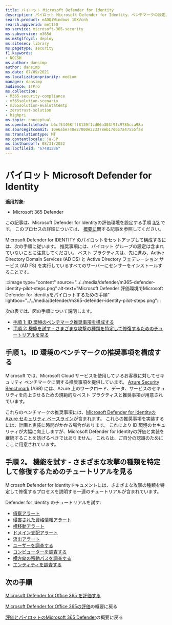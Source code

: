 ```yaml
---
title: パイロット Microsoft Defender for Identity
description: パイロット Microsoft Defender for Identity、ベンチマークの設定、偵察、侵害された資格情報、横移動、ドメイン支配、流出アラートに関するチュートリアルを行います。
search.product: eADQiWindows 10XVcnh
search.appverid: met150
ms.service: microsoft-365-security
ms.subservice: m365d
ms.mktglfcycl: deploy
ms.sitesec: library
ms.pagetype: security
f1.keywords:
- NOCSH
ms.author: dansimp
author: dansimp
ms.date: 07/09/2021
ms.localizationpriority: medium
manager: dansimp
audience: ITPro
ms.collection:
- M365-security-compliance
- m365solution-scenario
- m365solution-evalutatemtp
- zerotrust-solution
- highpri
ms.topic: conceptual
ms.openlocfilehash: b6cf54408fff8139f1cd06a303f91c9785cca98a
ms.sourcegitcommit: 10e6abe740e27000e223378eb17d657a47555fa8
ms.translationtype: MT
ms.contentlocale: ja-JP
ms.lasthandoff: 08/31/2022
ms.locfileid: "67481286"
---
```

# <a name="pilot-microsoft-defender-for-identity"></a>パイロット Microsoft Defender for Identity


**適用対象:**
- Microsoft 365 Defender

この記事は、Microsoft Defender for Identityの評価環境を設定する手順 [3/3](eval-defender-identity-overview.md) です。 このプロセスの詳細については、 [概要に](eval-defender-identity-overview.md)関する記事を参照してください。

Microsoft Defender for IDENTITY のパイロットをセットアップして構成するには、次の手順に従います。 推奨事項には、パイロット グループの設定は含まれていないことに注意してください。 ベスト プラクティスは、先に進み、Active Directory Domain Services (AD DS) と Active Directory フェデレーション サービス (AD FS) を実行しているすべてのサーバーにセンサーをインストールすることです。

:::image type="content" source="../../media/defender/m365-defender-identity-pilot-steps.png" alt-text="Microsoft Defender 評価環境でMicrosoft Defender for Identityをパイロットするための手順" lightbox="../../media/defender/m365-defender-identity-pilot-steps.png":::

次の表では、図の手順について説明します。

- [手順 1: ID 環境のベンチマーク推奨事項を構成する](#step-1-configure-benchmark-recommendations-for-your-identity-environment)
- [手順 2: 機能を試す - さまざまな攻撃の種類を特定して修復するためのチュートリアルを見る ](#step-2-try-out-capabilities--walk-through-tutorials-for-identifying-and-remediating-different-attack-types)

## <a name="step-1-configure-benchmark-recommendations-for-your-identity-environment"></a>手順 1。 ID 環境のベンチマークの推奨事項を構成する

Microsoft では、Microsoft Cloud サービスを使用しているお客様に対してセキュリティ ベンチマークに関する推奨事項を提供しています。 [Azure Security Benchmark](/security/benchmark/azure/overview) (ASB) には、Azure 上のワークロード、データ、サービスのセキュリティを向上させるための規範的なベスト プラクティスと推奨事項が用意されています。

これらのベンチマークの推奨事項には、[Microsoft Defender for Identityの Azure セキュリティ ベースライン](/security/benchmark/azure/baselines/defender-for-identity-security-baseline)が含まれます。 これらの推奨事項を実装するには、計画と実装に時間がかかる場合があります。 これにより ID 環境のセキュリティが大幅に向上しますが、Microsoft Defender for Identityの評価と実装を継続することを妨げるべきではありません。 これらは、ご自分の認識のためにここに用意されています。

## <a name="step-2-try-out-capabilities--walk-through-tutorials-for-identifying-and-remediating-different-attack-types"></a>手順 2。 機能を試す - さまざまな攻撃の種類を特定して修復するためのチュートリアルを見る

Microsoft Defender for Identityドキュメントには、さまざまな攻撃の種類を特定して修復するプロセスを説明する一連のチュートリアルが含まれています。

Defender for Identity のチュートリアルを試す:
- [偵察アラート](/defender-for-identity/reconnaissance-alerts)
- [侵害された資格情報アラート](/defender-for-identity/compromised-credentials-alerts)
- [横移動アラート](/defender-for-identity/lateral-movement-alerts)
- [ドメイン支配アラート](/defender-for-identity/domain-dominance-alerts)
- [流出アラート](/defender-for-identity/exfiltration-alerts)
- [ユーザーを調査する](/defender-for-identity/investigate-a-user)
- [コンピューターを調査する](/defender-for-identity/investigate-a-computer)
- [横方向の移動パスを調査する](/defender-for-identity/investigate-lateral-movement-path)
- [エンティティを調査する](/defender-for-identity/investigate-entity)

## <a name="next-steps"></a>次の手順

[Microsoft Defender for Office 365 を評価する](eval-defender-office-365-overview.md)

[Microsoft Defender for Office 365の評価](eval-defender-office-365-overview.md)の概要に戻る

[評価とパイロットのMicrosoft 365 Defender](eval-overview.md)の概要に戻る